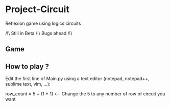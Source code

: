 # Project-Circuit

Reflexion game using logics circuits

/!\ Still in Beta /!\ Bugs ahead /!\

## Game

## How to play ?
Edit the first line of Main.py using a text editor (notepad, notepad++, sublime text, vim, ...):

row_count = 5 + (1 + 1) <-- Change the 5 to any number of row of circuit you want
